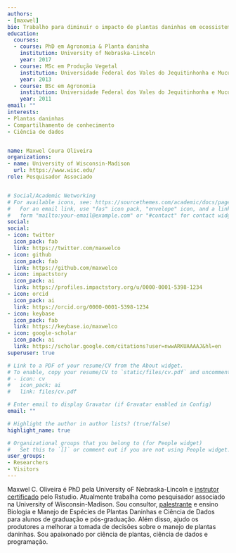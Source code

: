 ```yaml
---
authors:
- [maxwel]
bio: Trabalho para diminuir o impacto de plantas daninhas em ecossistemas. Sou professor, cientista de plantas daninhas e um entusiasta cientista de dados.
education:
  courses:
  - course: PhD em Agronomia & Planta daninha
    institution: University of Nebraska-Lincoln
    year: 2017
  - course: MSc em Produção Vegetal
    institution: Universidade Federal dos Vales do Jequitinhonha e Mucuri
    year: 2013
  - course: BSc em Agronomia
    institution: Universidade Federal dos Vales do Jequitinhonha e Mucuri
    year: 2011
email: ""
interests:
- Plantas daninhas
- Compartilhamento de conhecimento
- Ciência de dados


name: Maxwel Coura Oliveira
organizations:
- name: University of Wisconsin-Madison
  url: https://www.wisc.edu/
role: Pesquisador Associado


# Social/Academic Networking
# For available icons, see: https://sourcethemes.com/academic/docs/page-builder/#icons
#   For an email link, use "fas" icon pack, "envelope" icon, and a link in the
#   form "mailto:your-email@example.com" or "#contact" for contact widget.
social:
social:
- icon: twitter
  icon_pack: fab
  link: https://twitter.com/maxwelco
- icon: github
  icon_pack: fab
  link: https://github.com/maxwelco
- icon: impactstory
  icon_pack: ai
  link: https://profiles.impactstory.org/u/0000-0001-5398-1234
- icon: orcid
  icon_pack: ai
  link: https://orcid.org/0000-0001-5398-1234
- icon: keybase
  icon_pack: fab
  link: https://keybase.io/maxwelco
- icon: google-scholar
  icon_pack: ai
  link: https://scholar.google.com/citations?user=nwwARKUAAAAJ&hl=en
superuser: true

# Link to a PDF of your resume/CV from the About widget.
# To enable, copy your resume/CV to `static/files/cv.pdf` and uncomment the lines below.
# - icon: cv
#   icon_pack: ai
#   link: files/cv.pdf

# Enter email to display Gravatar (if Gravatar enabled in Config)
email: ""

# Highlight the author in author lists? (true/false)
highlight_name: true

# Organizational groups that you belong to (for People widget)
#   Set this to `[]` or comment out if you are not using People widget.
user_groups:
- Researchers
- Visitors
---
```


Maxwel C. Oliveira é PhD pela University oF Nebraska-Lincoln e [instrutor certificado](https://education.rstudio.com/trainers/people/oliveira+maxwel/) pelo Rstudio. Atualmente trabalha como pesquisador associado na University of Wisconsin-Madison. Sou consultor, [palestrante](/talks) e ensino Biologia e Manejo de Espécies de Plantas Daninhas e Ciência de Dados para alunos de graduação e pós-graduação. Além disso, ajudo os produtores a melhorar a tomada de decisões sobre o manejo de plantas daninhas. Sou apaixonado por ciência de plantas, ciência de dados e programação.

